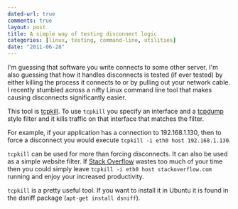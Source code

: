 ```yaml
---
dated-url: true
comments: true
layout: post
title: A simple way of testing disconnect logic
categories: [linux, testing, command-line, utilities]
date: "2011-06-28"
---
```


I'm guessing that software you write connects to some other server. I'm also guessing that how it handles disconnects is tested (if ever tested) by either killing the process it connects to or by pulling out your network cable. I recently stumbled across a nifty Linux command line tool that makes causing disconnects significantly easier.

This tool is [tcpkill](http://linux.die.net/man/8/tcpkill). To use `tcpkill` you specify an interface and a [tcpdump](http://linux.die.net/man/8/tcpdump) style filter and it kills traffic on that interface that matches the filter.

For example, if your application has a connection to 192.168.1.130, then to force a disconnect you would execute `tcpkill -i eth0 host 192.168.1.130`.

`tcpkill` can be used for more than forcing disconnects. It can also be used as a simple website filter. If [Stack Overflow](http://stackoverflow.com) wastes too much of your time then you could simply leave `tcpkill -i eth0 host stackoverflow.com` running and enjoy your increased productivity.

`tcpkill` is a pretty useful tool. If you want to install it in Ubuntu it is found in the dsniff package (`apt-get install dsniff`).